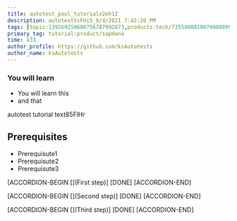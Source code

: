 ```yaml
---
title: autotest_pool_tutorialx2eh1Z
description: autotestVsFHi5_8/4/2021 7:42:20 PM
tags: [topic:139269250608756787992873,products:tech/73554900100700000996,tutorial:experience/advanced]
primary_tag: tutorial:product/sapHana
time: 433
author_profile: https://github.com/ksAutotests
author_name: ksAutotests
---
```

### You will learn
- You will learn this
- and that

autotest tutorial text85FlHr

## Prerequisites
- Prerequisute1
- Prerequisute2
- Prerequisute3

[ACCORDION-BEGIN [](First step)]
[DONE]
[ACCORDION-END]

[ACCORDION-BEGIN [](Second step)]
[DONE]
[ACCORDION-END]

[ACCORDION-BEGIN [](Third step)]
[DONE]
[ACCORDION-END]

